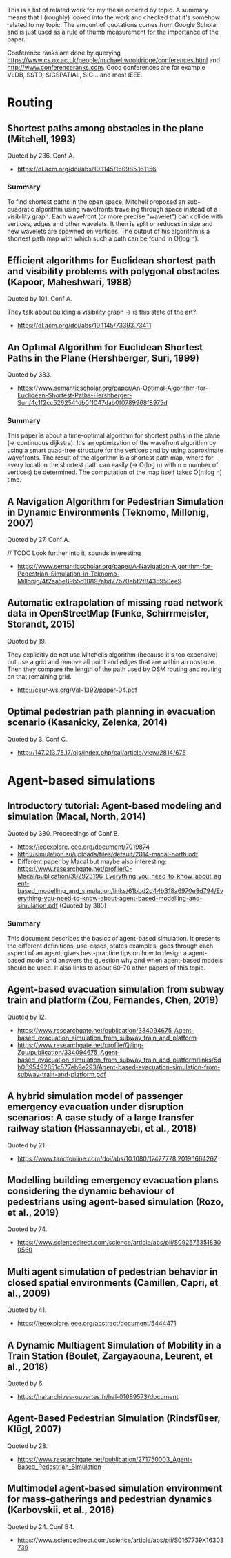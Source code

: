 This is a list of related work for my thesis ordered by topic. A summary means that I (roughly) looked into the work and checked that it's somehow related to my topic. The amount of quotations comes from Google Scholar and is just used as a rule of thumb measurement for the importance of the paper.

Conference ranks are done by querying https://www.cs.ox.ac.uk/people/michael.wooldridge/conferences.html and http://www.conferenceranks.com. Good conferences are for example VLDB, SSTD, SIGSPATIAL, SIG... and most IEEE.

# Routing

## Shortest paths among obstacles in the plane (Mitchell, 1993)

Quoted by 236. Conf A.

* https://dl.acm.org/doi/abs/10.1145/160985.161156

### Summary

To find shortest paths in the open space, Mitchell proposed an sub-quadratic algorithm using wavefronts traveling through space instead of a visibility graph. Each wavefront (or more precise "wavelet") can collide with vertices, edges and other wavelets. It then is split or reduces in size and new wavelets are spawned on vertices. The output of his algorithm is a shortest path map with which such a path can be found in O(log n).

## Efficient algorithms for Euclidean shortest path and visibility problems with polygonal obstacles (Kapoor, Maheshwari, 1988)

Quoted by 101. Conf A.

They talk about building a visibility graph → is this state of the art?

* https://dl.acm.org/doi/abs/10.1145/73393.73411

## An Optimal Algorithm for Euclidean Shortest Paths in the Plane (Hershberger, Suri, 1999)

Quoted by 383.

* https://www.semanticscholar.org/paper/An-Optimal-Algorithm-for-Euclidean-Shortest-Paths-Hershberger-Suri/4c1f2cc5262541db0f1047dab0f0789968f8975d

### Summary

This paper is about a time-optimal algorithm for shortest paths in the plane (→ continuous dijkstra). It's an optimization of the wavefront algorithm by using a smart quad-tree structure for the vertices and by using approximate wavefronts.
The result of the algorithm is a shortest path map, where for every location the shortest path can easily (→ O(log n) with n = number of vertices) be determined. The computation of the map itself takes O(n log n) time.

## A Navigation Algorithm for Pedestrian Simulation in Dynamic Environments (Teknomo, Millonig, 2007)

Quoted by 27. Conf A.

// TODO Look further into it, sounds interesting

* https://www.semanticscholar.org/paper/A-Navigation-Algorithm-for-Pedestrian-Simulation-in-Teknomo-Millonig/4f2aa5e89b5d10897abd77b70ebf2f8435950ee9

## Automatic extrapolation of missing road network data in OpenStreetMap (Funke, Schirrmeister, Storandt, 2015)

Quoted by 19.

They explicitly do not use Mitchells algorithm (because it's too expensive) but use a grid and remove all point and edges that are within an obstacle. Then they compare the length of the path used by OSM routing and routing on that remaining grid.

* http://ceur-ws.org/Vol-1392/paper-04.pdf

## Optimal pedestrian path planning in evacuation scenario (Kasanicky, Zelenka, 2014)

Quoted by 3. Conf C.

* http://147.213.75.17/ojs/index.php/cai/article/view/2814/675

# Agent-based simulations

## Introductory tutorial: Agent-based modeling and simulation (Macal, North, 2014)

Quoted by 380. Proceedings of Conf B.

* https://ieeexplore.ieee.org/document/7019874
* http://simulation.su/uploads/files/default/2014-macal-north.pdf
* Different paper by Macal but maybe also interesting: https://www.researchgate.net/profile/C-Macal/publication/302923196_Everything_you_need_to_know_about_agent-based_modelling_and_simulation/links/61bbd2d44b318a6970e8d794/Everything-you-need-to-know-about-agent-based-modelling-and-simulation.pdf (Quoted by 385)

### Summary

This document describes the basics of agent-based simulation. It presents the different definitions, use-cases, states examples, goes through each aspect of an agent, gives best-practice tips on how to design a agent-based model and answers the question why and when agent-based models should be used. It also links to about 60-70 other papers of this topic.

## Agent-based evacuation simulation from subway train and platform (Zou, Fernandes, Chen, 2019)

Quoted by 12.

* https://www.researchgate.net/publication/334094675_Agent-based_evacuation_simulation_from_subway_train_and_platform
* https://www.researchgate.net/profile/Qiling-Zou/publication/334094675_Agent-based_evacuation_simulation_from_subway_train_and_platform/links/5db0695492851c577eb9e293/Agent-based-evacuation-simulation-from-subway-train-and-platform.pdf

## A hybrid simulation model of passenger emergency evacuation under disruption scenarios: A case study of a large transfer railway station (Hassannayebi, et al., 2018)

Quoted by 21.

* https://www.tandfonline.com/doi/abs/10.1080/17477778.2019.1664267

## Modelling building emergency evacuation plans considering the dynamic behaviour of pedestrians using agent-based simulation (Rozo, et al., 2019)

Quoted by 74.

* https://www.sciencedirect.com/science/article/abs/pii/S0925753518300560

## Multi agent simulation of pedestrian behavior in closed spatial environments (Camillen, Capri, et al., 2009)

Quoted by 41.

* https://ieeexplore.ieee.org/abstract/document/5444471

## A Dynamic Multiagent Simulation of Mobility in a Train Station (Boulet, Zargayaouna, Leurent, et al., 2018)

Quoted by 6.

* https://hal.archives-ouvertes.fr/hal-01689573/document

## Agent-Based Pedestrian Simulation (Rindsfüser, Klügl, 2007)

Quoted by 28.

* https://www.researchgate.net/publication/271750003_Agent-Based_Pedestrian_Simulation

## Multimodel agent-based simulation environment for mass-gatherings and pedestrian dynamics (Karbovskii, et al., 2016)

Quoted by 24. Conf B4.

* https://www.sciencedirect.com/science/article/abs/pii/S0167739X16303739
